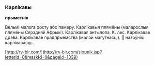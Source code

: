 ### Карлікавы
**прыметнік**

Вельмі малога росту або памеру. Карлікавыя плямёны (маларослыя плямёны Сярэдняй Афрыкі). Карлікавая антылопа. К. лес. Карлікавае дрэва. Карлікавае прадпрыемства (малой магутнасці). || назоўнік: карлікавасць.

<a rel="author">[http://rv-blr.com/](http://rv-blr.com/slounik.jsp?letterId=0&maskId=0&pageId=1339)</a>
